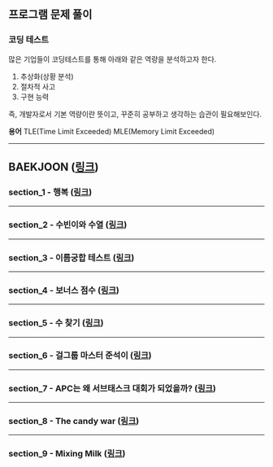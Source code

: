 ## 프로그램 문제 풀이

### 코딩 테스트
많은 기업들이 코딩테스트를 통해 아래와 같은 역량을 분석하고자 한다.
1. 추상화(상황 분석)
2. 절차적 사고
3. 구현 능력

즉, 개발자로서 기본 역량이란 뜻이고, 꾸준히 공부하고 생각하는 습관이 필요해보인다.

**용어**
TLE(Time Limit Exceeded)
MLE(Memory Limit Exceeded)
- - -
## BAEKJOON (<a href="https://www.acmicpc.net" target="_blank">링크</a>)

### section_1 - 행복 (<a href="https://www.acmicpc.net/problem/15969" target="_blank">링크</a>)
- - -
### section_2 - 수빈이와 수열 (<a href="https://www.acmicpc.net/problem/10539" target="_blank">링크</a>)
- - -
### section_3 - 이름궁합 테스트 (<a href="https://www.acmicpc.net/problem/17269" target="_blank">링크</a>)
- - -
### section_4 - 보너스 점수 (<a href="https://www.acmicpc.net/problem/17389" target="_blank">링크</a>)
- - -
### section_5 - 수 찾기 (<a href="https://www.acmicpc.net/problem/1920" target="_blank">링크</a>)
- - -
### section_6 - 걸그룹 마스터 준석이 (<a href="https://www.acmicpc.net/problem/16165" target="_blank">링크</a>)
- - -
### section_7 - APC는 왜 서브태스크 대회가 되었을까? (<a href="https://www.acmicpc.net/problem/17224" target="_blank">링크</a>)
- - -
### section_8 - The candy war (<a href="https://www.acmicpc.net/problem/9037" target="_blank">링크</a>)
- - -
### section_9 - Mixing Milk (<a href="https://www.acmicpc.net/problem/16769" target="_blank">링크</a>)

